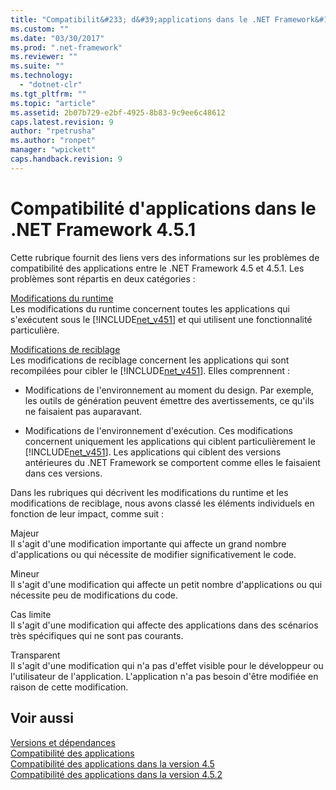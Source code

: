 ```yaml
---
title: "Compatibilit&#233; d&#39;applications dans le .NET Framework&#160;4.5.1 | Microsoft Docs"
ms.custom: ""
ms.date: "03/30/2017"
ms.prod: ".net-framework"
ms.reviewer: ""
ms.suite: ""
ms.technology: 
  - "dotnet-clr"
ms.tgt_pltfrm: ""
ms.topic: "article"
ms.assetid: 2b07b729-e2bf-4925-8b83-9c9ee6c48612
caps.latest.revision: 9
author: "rpetrusha"
ms.author: "ronpet"
manager: "wpickett"
caps.handback.revision: 9
---
```

# Compatibilit&#233; d&#39;applications dans le .NET Framework&#160;4.5.1
Cette rubrique fournit des liens vers des informations sur les problèmes de compatibilité des applications entre le .NET Framework 4.5 et 4.5.1.  Les problèmes sont répartis en deux catégories :  
  
 [Modifications du runtime](../../../docs/framework/migration-guide/runtime-changes-in-the-net-framework-4-5-1.md)  
 Les modifications du runtime concernent toutes les applications qui s'exécutent sous le [!INCLUDE[net_v451](../../../includes/net-v451-md.md)] et qui utilisent une fonctionnalité particulière.  
  
 [Modifications de reciblage](../../../docs/framework/migration-guide/retargeting-changes-in-the-net-framework-4-5-1.md)  
 Les modifications de reciblage concernent les applications qui sont recompilées pour cibler le [!INCLUDE[net_v451](../../../includes/net-v451-md.md)].  Elles comprennent :  
  
-   Modifications de l'environnement au moment du design.  Par exemple, les outils de génération peuvent émettre des avertissements, ce qu'ils ne faisaient pas auparavant.  
  
-   Modifications de l'environnement d'exécution.  Ces modifications concernent uniquement les applications qui ciblent particulièrement le [!INCLUDE[net_v451](../../../includes/net-v451-md.md)].  Les applications qui ciblent des versions antérieures du .NET Framework se comportent comme elles le faisaient dans ces versions.  
  
 Dans les rubriques qui décrivent les modifications du runtime et les modifications de reciblage, nous avons classé les éléments individuels en fonction de leur impact, comme suit :  
  
 Majeur  
 Il s'agit d'une modification importante qui affecte un grand nombre d'applications ou qui nécessite de modifier significativement le code.  
  
 Mineur  
 Il s'agit d'une modification qui affecte un petit nombre d'applications ou qui nécessite peu de modifications du code.  
  
 Cas limite  
 Il s'agit d'une modification qui affecte des applications dans des scénarios très spécifiques qui ne sont pas courants.  
  
 Transparent  
 Il s'agit d'une modification qui n'a pas d'effet visible pour le développeur ou l'utilisateur de l'application.  L'application n'a pas besoin d'être modifiée en raison de cette modification.  
  
## Voir aussi  
 [Versions et dépendances](../../../docs/framework/migration-guide/versions-and-dependencies.md)   
 [Compatibilité des applications](../../../docs/framework/migration-guide/application-compatibility.md)   
 [Compatibilité des applications dans la version 4.5](../../../docs/framework/migration-guide/application-compatibility-in-the-net-framework-4-5.md)   
 [Compatibilité des applications dans la version 4.5.2](../../../docs/framework/migration-guide/application-compatibility-in-the-net-framework-4-5-2.md)